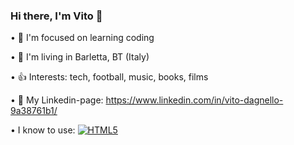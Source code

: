 ### Hi there, I'm Vito 👋

• 🎯 I'm focused on learning coding


• 🏡 I'm living in Barletta, BT (Italy)


• 👍 Interests: tech, football, music, books, films


• 🔗 My Linkedin-page: https://www.linkedin.com/in/vito-dagnello-9a38761b1/


• I know to use:
[![HTML5](https://img.shields.io/badge/HTML5-orange)](https://validator.w3.org/)


